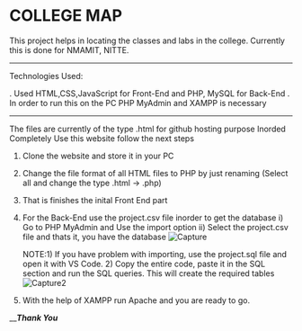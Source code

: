 # COLLEGE MAP

   This project helps in locating the classes and labs in the college. Currently this is done for NMAMIT, NITTE.

  ____________________________________________________________________________________________________________
  
Technologies Used:

  . Used HTML,CSS,JavaScript for Front-End and PHP, MySQL for Back-End
  . In order to run this on the PC PHP MyAdmin and XAMPP is necessary

 ____________________________________________________________________________________________________________
  
 The files are currently of the type .html for github hosting purpose
 Inorded Completely Use this website follow the next steps

  1. Clone the website and store it in your PC
  
  2. Change the file format of all HTML files to PHP by just renaming (Select all and change the type .html -> .php)
  
  3. That is finishes the inital Front End part
  
  3. For the Back-End use the project.csv file inorder to get the database
     i) Go to PHP MyAdmin and Use the import option
     ii) Select the project.csv file and thats it, you have the database
     ![Capture](https://user-images.githubusercontent.com/96821629/212859325-ecfdefc9-428d-439c-942d-2d98893a4e58.JPG)
     
     NOTE:1) If you have problem with importing, use the project.sql file and open it with VS Code.
          2) Copy the entire code, paste it in the SQL section and run the SQL queries. This will create the required tables
          ![Capture2](https://user-images.githubusercontent.com/96821629/212860411-7e9aaf0b-7191-44fb-908c-7b98547ad5d2.JPG)

     
  4. With the help of XAMPP run Apache and you are ready to go.

     
_______________________________________Thank You_____________________________________
  
